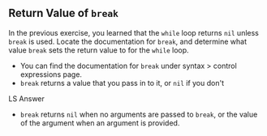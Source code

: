 ## Return Value of `break`
In the previous exercise, you learned that the `while` loop returns `nil`
unless `break` is used. Locate the documentation for `break`, and
determine what value `break` sets the return value to for the `while` loop.

- You can find the documentation for `break` under syntax > control expressions page.
- `break` returns a value that you pass in to it, or `nil` if you don't

LS Answer
- `break` returns `nil` when no arguments are passed to `break`, or the value of the argument when an argument is provided.
